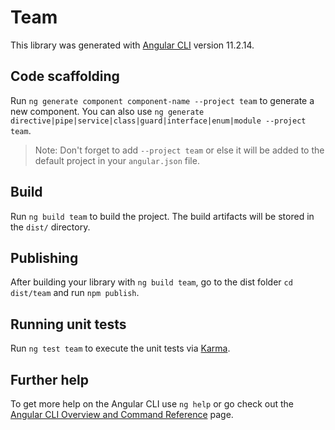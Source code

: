 # Team

This library was generated with [Angular CLI](https://github.com/angular/angular-cli) version 11.2.14.

## Code scaffolding

Run `ng generate component component-name --project team` to generate a new component. You can also use `ng generate directive|pipe|service|class|guard|interface|enum|module --project team`.
> Note: Don't forget to add `--project team` or else it will be added to the default project in your `angular.json` file. 

## Build

Run `ng build team` to build the project. The build artifacts will be stored in the `dist/` directory.

## Publishing

After building your library with `ng build team`, go to the dist folder `cd dist/team` and run `npm publish`.

## Running unit tests

Run `ng test team` to execute the unit tests via [Karma](https://karma-runner.github.io).

## Further help

To get more help on the Angular CLI use `ng help` or go check out the [Angular CLI Overview and Command Reference](https://angular.io/cli) page.
